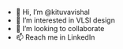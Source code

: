 - 👋 Hi, I’m @kituvavishal
- 👀 I’m interested in VLSI design 
- 💞️ I’m looking to collaborate
- 📫 Reach me in LinkedIn 

<!---
kituvavishal/kituvavishal is a ✨ special ✨ repository because its `README.md` (this file) appears on your GitHub profile.
You can click the Preview link to take a look at your changes.
--->
